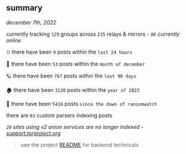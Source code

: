 
## summary
_december 7th, 2022_

currently tracking `129` groups across `235` relays & mirrors - _`96` currently online_

⏲ there have been `9` posts within the `last 24 hours`

🦈 there have been `53` posts within the `month of december`

🪐 there have been `767` posts within the `last 90 days`

🏚 there have been `3130` posts within the `year of 2022`

🦕 there have been `5416` posts `since the dawn of ransomwatch`

there are `63` custom parsers indexing posts

_`20` sites using v2 onion services are no longer indexed - [support.torproject.org](https://support.torproject.org/onionservices/v2-deprecation/)_

> see the project [README](https://github.com/joshhighet/ransomwatch#ransomwatch--) for backend technicals
